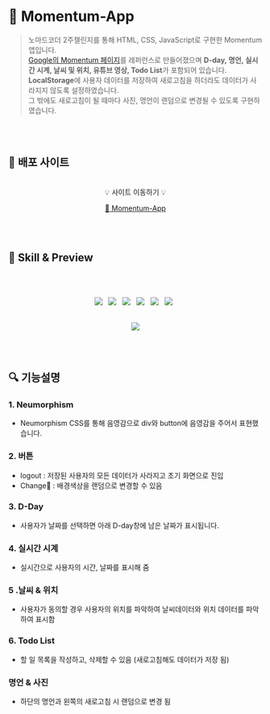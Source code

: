 # 🌃 Momentum-App

> 노마드코더 2주챌린지를 통해 HTML, CSS, JavaScript로 구현한 Momentum앱입니다.  
[Google의 Momentum 페이지](https://chrome.google.com/webstore/detail/momentum/laookkfknpbbblfpciffpaejjkokdgca?hl=ko_KR)를 레퍼런스로 만들어졌으며 **D-day, 명언, 실시간 시계, 날씨 및 위치, 유튜브 영상, Todo List**가 포함되어 있습니다.  
**LocalStorage**에 사용자 데이터를 저장하여 새로고침을 하더라도 데이터가 사라지지 않도록 설정하였습니다.    
그 밖에도 새로고침이 될 때마다 사진, 명언이 랜덤으로 변경될 수 있도록 구현하였습니다.


<br/>
<br/>

## 📌 배포 사이트
<div align="center">   
    
<br/>    
💡 사이트 이동하기 💡    
<br/>    
    
    
    
[🔗 Momentum-App](https://jeongmmin.github.io/Momentum/)
   
  
</div>

<br/>
<br/>

## 📝 Skill & Preview
<br/>
<br/>
<p align="center">
<img src="https://img.shields.io/badge/HTML5-E34F26?style=for-the-badge&logo=HTML5&logoColor=white"/> &nbsp
<img src="https://img.shields.io/badge/CSS3-1572B6?style=for-the-badge&logo=CSS3&logoColor=white"/> &nbsp
<img src="https://img.shields.io/badge/JavaScript-F7DF1E?style=for-the-badge&logo=JavaScript&logoColor=white"/> &nbsp
<img src="https://img.shields.io/badge/Open Weather Api-000000?style=for-the-badge&logo=Wish&logoColor=white"/> &nbsp
<img src="https://img.shields.io/badge/YouTube-FF0000?style=for-the-badge&logo=YouTube&logoColor=white"/> &nbsp 
<img src="https://img.shields.io/badge/Neumorphism-2b55e5?style=for-the-badge&logo=NGINX&logoColor=white"/> &nbsp 
<br/>
<br/>
<p align="center">
<img src="https://user-images.githubusercontent.com/82005305/161005521-73af8206-ecdc-4ace-afde-b3fac31e9f7b.gif">
</p> 



<br/>
<br/>

## 🔍 기능설명

### 1. Neumorphism

- Neumorphism CSS를 통해 음영감으로 div와 button에 음영감을 주어서 표현했습니다.


### 2. 버튼

- logout : 저장된 사용자의 모든 데이터가 사라지고 초기 화면으로 진입
- Change🎨 : 배경색상을 랜덤으로 변경할 수 있음

### 3. D-Day

- 사용자가 날짜를 선택하면 아래 D-day창에 남은 날짜가 표시됩니다.

### 4. 실시간 시계

- 실시간으로 사용자의 시간, 날짜를 표시해 줌

### 5 .날씨 & 위치

- 사용자가 동의할 경우 사용자의 위치를 파악하여 날씨데이터와 위치 데이터를 파악하여 표시함

### 6. Todo List

- 할 일 목록을 작성하고, 삭제할 수 있음 (새로고침해도 데이터가 저장 됨)
  
### 명언 & 사진

- 하단의 명언과 왼쪽의 새로고침 시 랜덤으로 변경 됨


